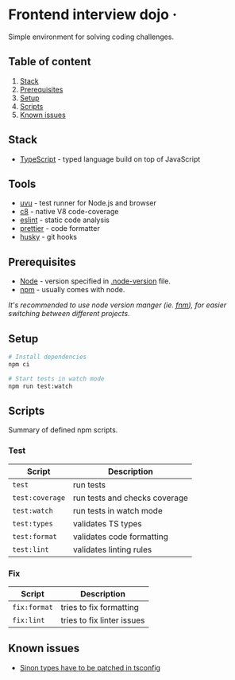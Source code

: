 # Frontend interview dojo &middot;

Simple environment for solving coding challenges.

## Table of content

1. [Stack](#Stack)
2. [Prerequisites](#Prerequisites)
3. [Setup](#Setup)
4. [Scripts](#Scripts)
5. [Known issues](<#Known\ issues>)

## Stack

- [TypeScript](https://www.typescriptlang.org/) - typed language build on top of JavaScript

## Tools

- [uvu](https://webpack.js.org) - test runner for Node.js and browser
- [c8](https://github.com/bcoe/c8) - native V8 code-coverage
- [eslint](https://eslint.org) - static code analysis
- [prettier](https://prettier.io) - code formatter
- [husky](https://github.com/typicode/husky) - git hooks

## Prerequisites

- [Node](https://nodejs.org/en/) - version specified in [.node-version](/.node-version) file.
- [npm](https://www.npmjs.com/) - usually comes with node.

_It's recommended to use node version manger (ie. [fnm](https://github.com/Schniz/fnm)), for easier switching between different projects._

## Setup

```sh
# Install dependencies
npm ci

# Start tests in watch mode
npm run test:watch
```

## Scripts

Summary of defined npm scripts.

### Test

| Script          | Description                   |
| --------------- | ----------------------------- |
| `test`          | run tests                     |
| `test:coverage` | run tests and checks coverage |
| `test:watch`    | run tests in watch mode       |
| `test:types`    | validates TS types            |
| `test:format`   | validates code formatting     |
| `test:lint`     | validates linting rules       |

### Fix

| Script       | Description                |
| ------------ | -------------------------- |
| `fix:format` | tries to fix formatting    |
| `fix:lint`   | tries to fix linter issues |

## Known issues

- [Sinon types have to be patched in tsconfig](https://github.com/sinonjs/fake-timers#help-us-get-our-typescript-definitions-production-ready)
